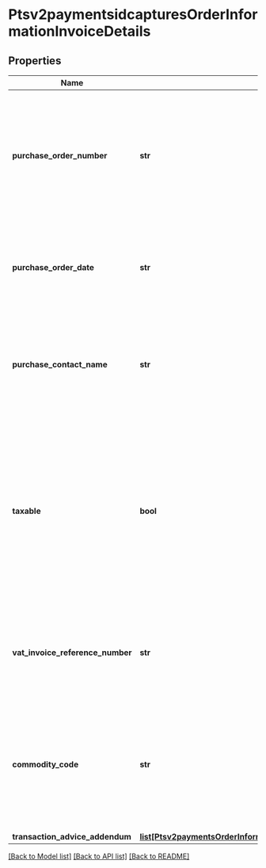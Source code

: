 # Ptsv2paymentsidcapturesOrderInformationInvoiceDetails

## Properties
Name | Type | Description | Notes
------------ | ------------- | ------------- | -------------
**purchase_order_number** | **str** | Value used by your customer to identify the order. This value is typically a purchase order number. CyberSource recommends that you do not populate the field with all zeros or nines.  For processor-specific information, see the user_po field in [Level II and Level III Processing Using the SCMP API.](http://apps.cybersource.com/library/documentation/dev_guides/Level_2_3_SCMP_API/html)  | [optional] 
**purchase_order_date** | **str** | Date the order was processed. &#x60;Format: YYYY-MM-DD&#x60;.  For processor-specific information, see the purchaser_order_date field in [Level II and Level III Processing Using the SCMP API.](http://apps.cybersource.com/library/documentation/dev_guides/Level_2_3_SCMP_API/html)  | [optional] 
**purchase_contact_name** | **str** | The name of the individual or the company contacted for company authorized purchases.  For processor-specific information, see the authorized_contact_name field in [Level II and Level III Processing Using the SCMP API.](http://apps.cybersource.com/library/documentation/dev_guides/Level_2_3_SCMP_API/html)  | [optional] 
**taxable** | **bool** | Flag that indicates whether an order is taxable. This value must be true if the sum of all _lineItems[].taxAmount_ values &gt; 0.  If you do not include any _lineItems[].taxAmount_ values in your request, CyberSource does not include _invoiceDetails.taxable_ in the data it sends to the processor.  For processor-specific information, see the tax_indicator field in [Level II and Level III Processing Using the SCMP API.](http://apps.cybersource.com/library/documentation/dev_guides/Level_2_3_SCMP_API/html)  | [optional] 
**vat_invoice_reference_number** | **str** | VAT invoice number associated with the transaction.  For processor-specific information, see the vat_invoice_ref_number field in [Level II and Level III Processing Using the SCMP API.](http://apps.cybersource.com/library/documentation/dev_guides/Level_2_3_SCMP_API/html)  | [optional] 
**commodity_code** | **str** | International description code of the overall order’s goods or services or the Categorizes purchases for VAT reporting. Contact your acquirer for a list of codes.  For processor-specific information, see the summary_commodity_code field in [Level II and Level III Processing Using the SCMP API.](http://apps.cybersource.com/library/documentation/dev_guides/Level_2_3_SCMP_API/html)  | [optional] 
**transaction_advice_addendum** | [**list[Ptsv2paymentsOrderInformationInvoiceDetailsTransactionAdviceAddendum]**](Ptsv2paymentsOrderInformationInvoiceDetailsTransactionAdviceAddendum.md) |  | [optional] 

[[Back to Model list]](../README.md#documentation-for-models) [[Back to API list]](../README.md#documentation-for-api-endpoints) [[Back to README]](../README.md)


